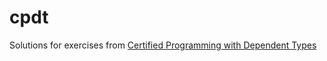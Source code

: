 # cpdt

Solutions for exercises from [Certified Programming with Dependent Types](http://adam.chlipala.net/cpdt/)
